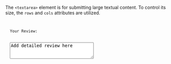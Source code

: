 The `<textarea>` element is for submitting large textual content. To control its size, the `rows` and `cols` attributes are utilized.

<codeblock language="html" type="lesson">
<code>
<form>
  <label>Your Review:</label>
  <br>
  <textarea
    rows="3"
    cols="30"
  >Add detailed review here</textarea>
</form>
</code>
</codeblock>
